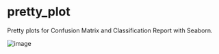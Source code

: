 # pretty_plot
Pretty plots for Confusion Matrix and Classification Report with Seaborn.

![image](https://github.com/user-attachments/assets/a2b742d6-b872-4e17-b2a2-9394d3b12afa)

